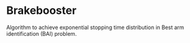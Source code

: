 # Brakebooster
Algorithm to achieve exponential stopping time distribution in Best arm identification (BAI) problem.
